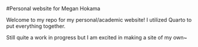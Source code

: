 #Personal website for Megan Hokama

Welcome to my repo for my personal/academic website! I utilized Quarto to put everything together. 

Still quite a work in progress but I am excited in making a site of my own~
